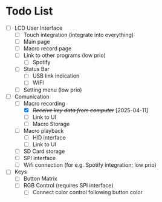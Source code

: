# Todo List
* [ ] LCD User Interface
    * [ ] Touch integration (integrate into everything)
    * [ ] Main page
    * [ ] Macro record page
    * [ ] Link to other programs (low prio)
        * [ ] Spotify
    * [ ] Status Bar
        * [ ] USB link indication
        * [ ] WIFI
    * [ ] Setting menu (low prio)
* [ ] Comunication
    * [ ] Macro recording
        * [X] ~~*Receive key data from computer*~~ [2025-04-11]
        * [ ] Link to UI
        * [ ] Macro Storage
    * [ ] Macro playback
        * [ ] HID interface
        * [ ] Link to UI
    * [ ] SD Card storage
    * [ ] SPI interface 
    * [ ] Wifi connection (for e.g. Spotify integration; low prio)
* [ ] Keys
    * [ ] Button Matrix
    * [ ] RGB Control (requires SPI interface)
        * [ ] Connect color control following button color